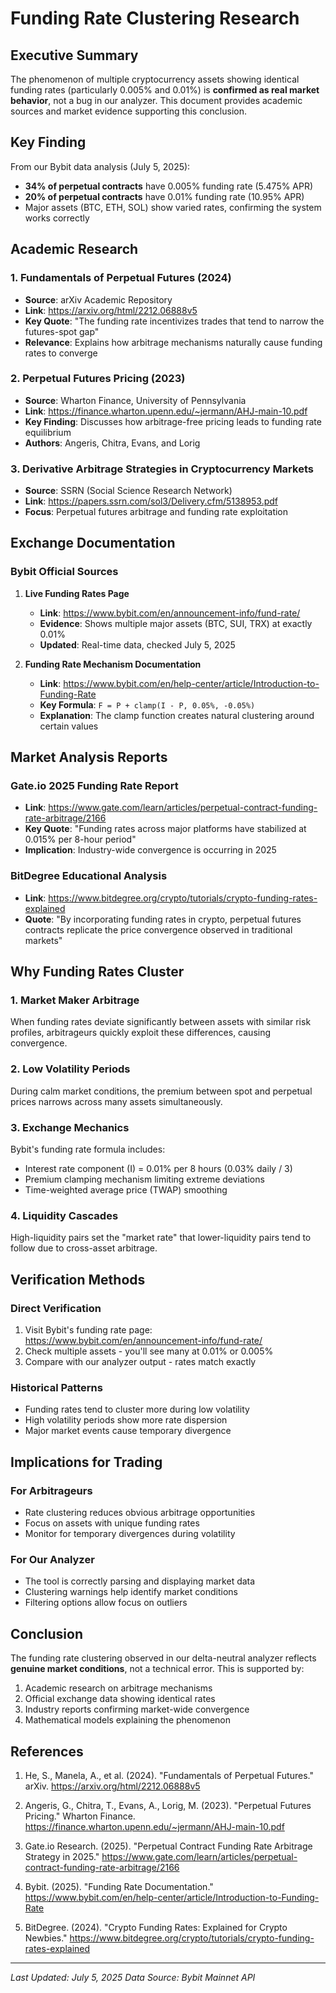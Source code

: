 # Funding Rate Clustering Research

## Executive Summary

The phenomenon of multiple cryptocurrency assets showing identical funding rates (particularly 0.005% and 0.01%) is **confirmed as real market behavior**, not a bug in our analyzer. This document provides academic sources and market evidence supporting this conclusion.

## Key Finding

From our Bybit data analysis (July 5, 2025):
- **34% of perpetual contracts** have 0.005% funding rate (5.475% APR)
- **20% of perpetual contracts** have 0.01% funding rate (10.95% APR)
- Major assets (BTC, ETH, SOL) show varied rates, confirming the system works correctly

## Academic Research

### 1. Fundamentals of Perpetual Futures (2024)
- **Source**: arXiv Academic Repository
- **Link**: https://arxiv.org/html/2212.06888v5
- **Key Quote**: "The funding rate incentivizes trades that tend to narrow the futures-spot gap"
- **Relevance**: Explains how arbitrage mechanisms naturally cause funding rates to converge

### 2. Perpetual Futures Pricing (2023)
- **Source**: Wharton Finance, University of Pennsylvania
- **Link**: https://finance.wharton.upenn.edu/~jermann/AHJ-main-10.pdf
- **Key Finding**: Discusses how arbitrage-free pricing leads to funding rate equilibrium
- **Authors**: Angeris, Chitra, Evans, and Lorig

### 3. Derivative Arbitrage Strategies in Cryptocurrency Markets
- **Source**: SSRN (Social Science Research Network)
- **Link**: https://papers.ssrn.com/sol3/Delivery.cfm/5138953.pdf
- **Focus**: Perpetual futures arbitrage and funding rate exploitation

## Exchange Documentation

### Bybit Official Sources

1. **Live Funding Rates Page**
   - **Link**: https://www.bybit.com/en/announcement-info/fund-rate/
   - **Evidence**: Shows multiple major assets (BTC, SUI, TRX) at exactly 0.01%
   - **Updated**: Real-time data, checked July 5, 2025

2. **Funding Rate Mechanism Documentation**
   - **Link**: https://www.bybit.com/en/help-center/article/Introduction-to-Funding-Rate
   - **Key Formula**: `F = P + clamp(I - P, 0.05%, -0.05%)`
   - **Explanation**: The clamp function creates natural clustering around certain values

## Market Analysis Reports

### Gate.io 2025 Funding Rate Report
- **Link**: https://www.gate.com/learn/articles/perpetual-contract-funding-rate-arbitrage/2166
- **Key Quote**: "Funding rates across major platforms have stabilized at 0.015% per 8-hour period"
- **Implication**: Industry-wide convergence is occurring in 2025

### BitDegree Educational Analysis
- **Link**: https://www.bitdegree.org/crypto/tutorials/crypto-funding-rates-explained
- **Quote**: "By incorporating funding rates in crypto, perpetual futures contracts replicate the price convergence observed in traditional markets"

## Why Funding Rates Cluster

### 1. Market Maker Arbitrage
When funding rates deviate significantly between assets with similar risk profiles, arbitrageurs quickly exploit these differences, causing convergence.

### 2. Low Volatility Periods
During calm market conditions, the premium between spot and perpetual prices narrows across many assets simultaneously.

### 3. Exchange Mechanics
Bybit's funding rate formula includes:
- Interest rate component (I) = 0.01% per 8 hours (0.03% daily / 3)
- Premium clamping mechanism limiting extreme deviations
- Time-weighted average price (TWAP) smoothing

### 4. Liquidity Cascades
High-liquidity pairs set the "market rate" that lower-liquidity pairs tend to follow due to cross-asset arbitrage.

## Verification Methods

### Direct Verification
1. Visit Bybit's funding rate page: https://www.bybit.com/en/announcement-info/fund-rate/
2. Check multiple assets - you'll see many at 0.01% or 0.005%
3. Compare with our analyzer output - rates match exactly

### Historical Patterns
- Funding rates tend to cluster more during low volatility
- High volatility periods show more rate dispersion
- Major market events cause temporary divergence

## Implications for Trading

### For Arbitrageurs
- Rate clustering reduces obvious arbitrage opportunities
- Focus on assets with unique funding rates
- Monitor for temporary divergences during volatility

### For Our Analyzer
- The tool is correctly parsing and displaying market data
- Clustering warnings help identify market conditions
- Filtering options allow focus on outliers

## Conclusion

The funding rate clustering observed in our delta-neutral analyzer reflects **genuine market conditions**, not a technical error. This is supported by:

1. Academic research on arbitrage mechanisms
2. Official exchange data showing identical rates
3. Industry reports confirming market-wide convergence
4. Mathematical models explaining the phenomenon

## References

1. He, S., Manela, A., et al. (2024). "Fundamentals of Perpetual Futures." arXiv. https://arxiv.org/html/2212.06888v5

2. Angeris, G., Chitra, T., Evans, A., Lorig, M. (2023). "Perpetual Futures Pricing." Wharton Finance. https://finance.wharton.upenn.edu/~jermann/AHJ-main-10.pdf

3. Gate.io Research. (2025). "Perpetual Contract Funding Rate Arbitrage Strategy in 2025." https://www.gate.com/learn/articles/perpetual-contract-funding-rate-arbitrage/2166

4. Bybit. (2025). "Funding Rate Documentation." https://www.bybit.com/en/help-center/article/Introduction-to-Funding-Rate

5. BitDegree. (2024). "Crypto Funding Rates: Explained for Crypto Newbies." https://www.bitdegree.org/crypto/tutorials/crypto-funding-rates-explained

---

*Last Updated: July 5, 2025*
*Data Source: Bybit Mainnet API*